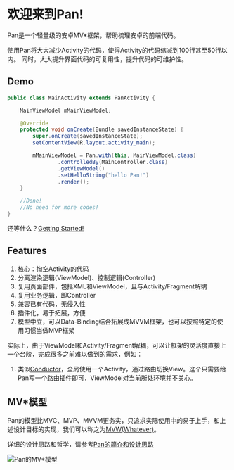 # 欢迎来到Pan!

Pan是一个轻量级的安卓MV*框架，帮助梳理安卓的前端代码。

使用Pan将大大减少Activity的代码，使得Activity的代码缩减到100行甚至50行以内。
同时，大大提升界面代码的可复用性，提升代码的可维护性。

## Demo


```Java
public class MainActivity extends PanActivity {

    MainViewModel mMainViewModel;

    @Override
    protected void onCreate(Bundle savedInstanceState) {
        super.onCreate(savedInstanceState);
        setContentView(R.layout.activity_main);

        mMainViewModel = Pan.with(this, MainViewModel.class)
                .controlledBy(MainController.class)
                .getViewModel()
                .setHelloString("hello Pan!")
                .render(); 
    }

    //Done! 
    //No need for more codes!
}
```

还等什么？[Getting Started!](./Getting_Started)

## Features

1. 核心：掏空Activity的代码
2. 分离渲染逻辑(ViewModel)、控制逻辑(Controller)
3. 复用页面部件，包括XML和ViewModel，且与Activity/Fragment解耦
4. 复用业务逻辑，即Controller
5. 兼容已有代码，无侵入性
6. 插件化，易于拓展，方便
7. 模型中立，可以Data-Binding结合拓展成MVVM框架，也可以按照特定的使用习惯当做MVP框架

实际上，由于ViewModel和Activity/Fragment解耦，可以让框架的灵活度直接上一个台阶，完成很多之前难以做到的需求，例如：

1. 类似[Conductor](https://github.com/bluelinelabs/Conductor)，全局使用一个Activity，通过路由切换View。这个只需要给Pan写一个路由插件即可，ViewModel对当前所处环境并不关心。

## MV*模型

Pan的模型比MVC、MVP、MVVM更务实，只追求实际使用中的易于上手，和上述设计目标的实现，我们可以称之为[MVW(Whatever)](http://stackoverflow.com/questions/13329485/mvw-what-does-it-stand-for)。

详细的设计思路和哲学，请参考[Pan的简介和设计思路](http://blog.campusapp.cn/2016/03/18/2016-03-18-Pan%E7%9A%84%E7%AE%80%E4%BB%8B%E5%92%8C%E8%AE%BE%E8%AE%A1%E6%80%9D%E8%B7%AF/)

![Pan的MV*模型](https://img.alicdn.com/imgextra/i4/56380417/TB2KrLBlVXXXXcWXXXXXXXXXXXX_!!56380417.png)


